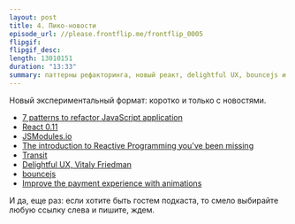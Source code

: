 ```yaml
---
layout: post
title: 4. Пико-новости
episode_url: //please.frontflip.me/frontflip_0005
flipgif:
flipgif_desc:
length: 13010151
duration: "13:33"
summary: паттерны рефакторинга, новый реакт, delightful UX, bouncejs и охаивание json'a.
---
```


Новый экспериментальный формат: коротко и только с новостями.

- [7 patterns to refactor JavaScript application](http://journal.crushlovely.com/post/88286828068/7-patterns-to-refactor-javascript-applications-value)
- [React 0.11](http://facebook.github.io/react/blog/2014/07/17/react-v0.11.html)
- [JSModules.io](http://jsmodules.io/)
- [The introduction to Reactive Programming you've been missing](https://gist.github.com/staltz/868e7e9bc2a7b8c1f754)
- [Transit](https://github.com/cognitect/transit-format)
- [Delightful UX, Vitaly Friedman](http://www.youtube.com/watch?v=By3qHQbh8Qs)
- [bouncejs](http://bouncejs.com/)
- [Improve the payment experience with animations](https://medium.com/@michaelvillar/improve-the-payment-experience-with-animations-3d1b0a9b810e)

И да, еще раз: если хотите быть гостем подкаста, то смело выбирайте любую ссылку слева и пишите, ждем.
